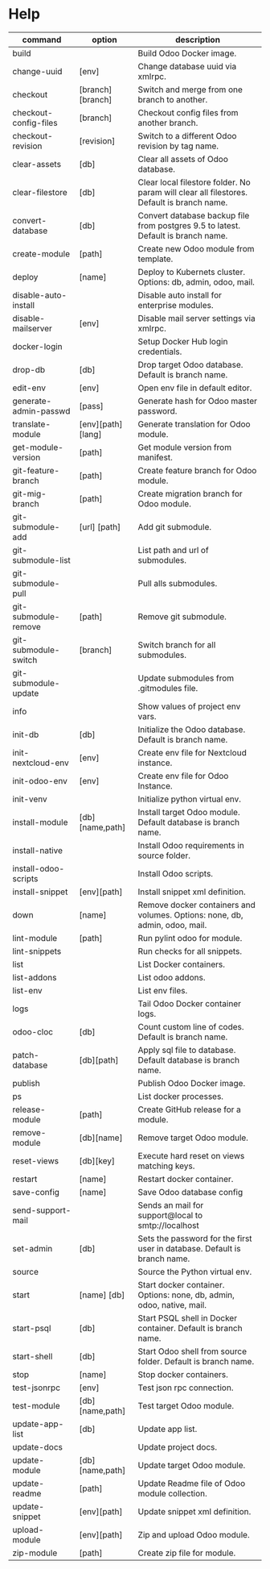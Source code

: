 # Help

| command               | option            | description                                                                               |
| --------------------- | ----------------- | ----------------------------------------------------------------------------------------- |
| build                 |                   | Build Odoo Docker image.                                                                  |
| change-uuid           | [env]             | Change database uuid via xmlrpc.                                                          |
| checkout              | [branch][branch]  | Switch and merge from one branch to another.                                              |
| checkout-config-files | [branch]          | Checkout config files from another branch.                                                |
| checkout-revision     | [revision]        | Switch to a different Odoo revision by tag name.                                          |
| clear-assets          | [db]              | Clear all assets of Odoo database.                                                        |
| clear-filestore       | [db]              | Clear local filestore folder. No param will clear all filestores. Default is branch name. |
| convert-database      | [db]              | Convert database backup file from postgres 9.5 to latest. Default is branch name.         |
| create-module         | [path]            | Create new Odoo module from template.                                                     |
| deploy                | [name]            | Deploy to Kubernets cluster. Options: db, admin, odoo, mail.                              |
| disable-auto-install  |                   | Disable auto install for enterprise modules.                                              |
| disable-mailserver    | [env]             | Disable mail server settings via xmlrpc.                                                  |
| docker-login          |                   | Setup Docker Hub login credentials.                                                       |
| drop-db               | [db]              | Drop target Odoo database. Default is branch name.                                        |
| edit-env              | [env]             | Open env file in default editor.                                                          |
| generate-admin-passwd | [pass]            | Generate hash for Odoo master password.                                                   |
| translate-module      | [env][path][lang] | Generate translation for Odoo module.                                                     |
| get-module-version    | [path]            | Get module version from manifest.                                                         |
| git-feature-branch    | [path]            | Create feature branch for Odoo module.                                                    |
| git-mig-branch        | [path]            | Create migration branch for Odoo module.                                                  |
| git-submodule-add     | [url] [path]      | Add git submodule.                                                                        |
| git-submodule-list    |                   | List path and url of submodules.                                                          |
| git-submodule-pull    |                   | Pull alls submodules.                                                                     |
| git-submodule-remove  | [path]            | Remove git submodule.                                                                     |
| git-submodule-switch  | [branch]          | Switch branch for all submodules.                                                         |
| git-submodule-update  |                   | Update submodules from .gitmodules file.                                                  |
| info                  |                   | Show values of project env vars.                                                          |
| init-db               | [db]              | Initialize the Odoo database. Default is branch name.                                     |
| init-nextcloud-env    | [env]             | Create env file for Nextcloud instance.                                                   |
| init-odoo-env         | [env]             | Create env file for Odoo Instance.                                                        |
| init-venv             |                   | Initialize python virtual env.                                                            |
| install-module        | [db][name,path]   | Install target Odoo module.  Default database is branch name.                             |
| install-native        |                   | Install Odoo requirements in source folder.                                               |
| install-odoo-scripts  |                   | Install Odoo scripts.                                                                     |
| install-snippet       | [env][path]       | Install snippet xml definition.                                                           |
| down                  | [name]            | Remove docker containers and volumes. Options: none, db, admin, odoo, mail.               |
| lint-module           | [path]            | Run pylint odoo for module.                                                               |
| lint-snippets         |                   | Run checks for all snippets.                                                              |
| list                  |                   | List Docker containers.                                                                   |
| list-addons           |                   | List odoo addons.                                                                         |
| list-env              |                   | List env files.                                                                           |
| logs                  |                   | Tail Odoo Docker container logs.                                                          |
| odoo-cloc             | [db]              | Count custom line of codes. Default is branch name.                                       |
| patch-database        | [db][path]        | Apply sql file to database. Default database is branch name.                              |
| publish               |                   | Publish Odoo Docker image.                                                                |
| ps                    |                   | List docker processes.                                                                    |
| release-module        | [path]            | Create GitHub release for a module.                                                       |
| remove-module         | [db][name]        | Remove target Odoo module.                                                                |
| reset-views           | [db][key]         | Execute hard reset on views matching keys.                                                |
| restart               | [name]            | Restart docker container.                                                                 |
| save-config           | [name]            | Save Odoo database config                                                                 |
| send-support-mail     |                   | Sends an mail for support@local to smtp://localhost                                       |
| set-admin             | [db]              | Sets the password for the first user in database. Default is branch name.                 |
| source                |                   | Source the Python virtual env.                                                            |
| start                 | [name] [db]       | Start docker container. Options: none, db, admin, odoo, native, mail.                     |
| start-psql            | [db]              | Start PSQL shell in Docker container. Default is branch name.                             |
| start-shell           | [db]              | Start Odoo shell from source folder. Default is branch name.                              |
| stop                  | [name]            | Stop docker containers.                                                                   |
| test-jsonrpc          | [env]             | Test json rpc connection.                                                                 |
| test-module           | [db][name,path]   | Test target Odoo module.                                                                  |
| update-app-list       | [db]              | Update app list.                                                                          |
| update-docs           |                   | Update project docs.                                                                      |
| update-module         | [db][name,path]   | Update target Odoo module.                                                                |
| update-readme         | [path]            | Update Readme file of Odoo module collection.                                             |
| update-snippet        | [env][path]       | Update snippet xml definition.                                                            |
| upload-module         | [env][path]       | Zip and upload Odoo module.                                                               |
| zip-module            | [path]            | Create zip file for module.                                                               |